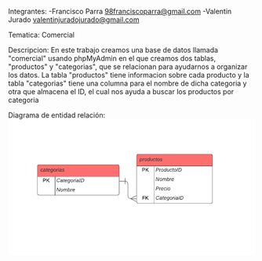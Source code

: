 Integrantes:
    -Francisco Parra 98franciscoparra@gmail.com
    -Valentin Jurado valentinjuradojurado@gmail.com

Tematica:
Comercial

Descripcion:
En este trabajo creamos una base de datos llamada "comercial" usando phpMyAdmin en el que creamos dos tablas, "productos" y "categorias", que se relacionan para ayudarnos a organizar los datos. La tabla "productos" tiene informacion sobre cada producto y la tabla "categorias" tiene una columna para el nombre de dicha categoria y otra que almacena el ID, el cual nos ayuda a buscar los productos por categoria 

Diagrama de entidad relación:
![Alt text](DER.jpeg)
